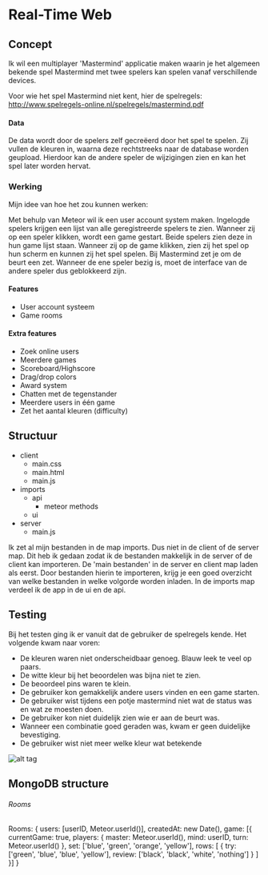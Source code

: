 # Real-Time Web

## Concept
Ik wil een multiplayer 'Mastermind' applicatie maken waarin je het algemeen bekende spel Mastermind met twee spelers kan spelen vanaf verschillende devices.

Voor wie het spel Mastermind niet kent, hier de spelregels: <br />
http://www.spelregels-online.nl/spelregels/mastermind.pdf

#### Data
De data wordt door de spelers zelf gecreëerd door het spel te spelen. Zij vullen de kleuren in, waarna deze rechtstreeks naar de database worden geupload. Hierdoor kan de andere speler de wijzigingen zien en kan het spel later worden hervat.

### Werking
Mijn idee van hoe het zou kunnen werken: <br />

Met behulp van Meteor wil ik een user account system maken. Ingelogde spelers krijgen een lijst van alle geregistreerde spelers te zien. Wanneer zij op een speler klikken, wordt een game gestart. Beide spelers zien deze in hun game lijst staan. Wanneer zij op de game klikken, zien zij het spel op hun scherm en kunnen zij het spel spelen. Bij Mastermind zet je om de beurt een zet. Wanneer de ene speler bezig is, moet de interface van de andere speler dus geblokkeerd zijn. 

#### Features
- User account systeem
- Game rooms

#### Extra features
- Zoek online users
- Meerdere games
- Scoreboard/Highscore
- Drag/drop colors
- Award system
- Chatten met de tegenstander
- Meerdere users in één game
- Zet het aantal kleuren (difficulty)


## Structuur
- client
	- main.css
	- main.html
	- main.js
- imports
	- api
		- meteor methods
	- ui
- server
	- main.js

Ik zet al mijn bestanden in de map imports. Dus niet in de client of de server map. Dit heb ik gedaan zodat ik de bestanden makkelijk in de server of de client kan importeren. De 'main bestanden' in de server en client map laden als eerst. Door bestanden hierin te importeren, krijg je een goed overzicht van welke bestanden in welke volgorde worden inladen. In de imports map verdeel ik de app in de ui en de api.

## Testing
Bij het testen ging ik er vanuit dat de gebruiker de spelregels kende. Het volgende kwam naar voren:

- De kleuren waren niet onderscheidbaar genoeg. Blauw leek te veel op paars.
- De witte kleur bij het beoordelen was bijna niet te zien.
- De beoordeel pins waren te klein.
- De gebruiker kon gemakkelijk andere users vinden en een game starten.
- De gebruiker wist tijdens een potje mastermind niet wat de status was en wat ze moesten doen.
- De gebruiker kon niet duidelijk zien wie er aan de beurt was.
- Wanneer een combinatie goed geraden was, kwam er geen duidelijke bevestiging.
- De gebruiker wist niet meer welke kleur wat betekende

![alt tag](https://github.com/RaymondKorrel/rtw/blob/master/test/test.jpg)

## MongoDB structure

###### Rooms

Rooms: {
	users: [userID, Meteor.userId()],
	createdAt: new Date(),
	game: [{
		currentGame: true,
		players: {
		  master: Meteor.userId(),
		  mind: userID,
		  turn: Meteor.userId()
		},
		set: ['blue', 'green', 'orange', 'yellow'],
		rows: [
			{
				try: ['green', 'blue', 'blue', 'yellow'],
				review: ['black', 'black', 'white', 'nothing']
			}
		]
	}]
}

	